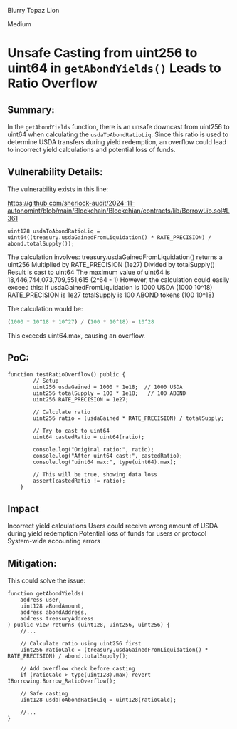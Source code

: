 Blurry Topaz Lion

Medium

# Unsafe Casting from uint256 to uint64 in `getAbondYields()` Leads to Ratio Overflow

## Summary:
In the `getAbondYields` function, there is an unsafe downcast from uint256 to uint64 when calculating the `usdaToAbondRatioLiq`. Since this ratio is used to determine USDA transfers during yield redemption, an overflow could lead to incorrect yield calculations and potential loss of funds.

## Vulnerability Details:
The vulnerability exists in this line:

https://github.com/sherlock-audit/2024-11-autonomint/blob/main/Blockchain/Blockchian/contracts/lib/BorrowLib.sol#L361

```solidity
uint128 usdaToAbondRatioLiq = uint64((treasury.usdaGainedFromLiquidation() * RATE_PRECISION) / abond.totalSupply());
```

The calculation involves:
treasury.usdaGainedFromLiquidation() returns a uint256
Multiplied by RATE_PRECISION (1e27)
Divided by totalSupply()
Result is cast to uint64
The maximum value of uint64 is 18,446,744,073,709,551,615 (2^64 - 1)
However, the calculation could easily exceed this:
If usdaGainedFromLiquidation is 1000 USDA (1000 10^18)
RATE_PRECISION is 1e27
totalSupply is 100 ABOND tokens (100 10^18)

The calculation would be:
```js
(1000 * 10^18 * 10^27) / (100 * 10^18) = 10^28
```
This exceeds uint64.max, causing an overflow.


## PoC:
```solidity
function testRatioOverflow() public {
        // Setup
        uint256 usdaGained = 1000 * 1e18;  // 1000 USDA
        uint256 totalSupply = 100 * 1e18;   // 100 ABOND
        uint256 RATE_PRECISION = 1e27;
        
        // Calculate ratio
        uint256 ratio = (usdaGained * RATE_PRECISION) / totalSupply;
        
        // Try to cast to uint64
        uint64 castedRatio = uint64(ratio);
        
        console.log("Original ratio:", ratio);
        console.log("After uint64 cast:", castedRatio);
        console.log("uint64 max:", type(uint64).max);
        
        // This will be true, showing data loss
        assert(castedRatio != ratio);
    }
```

## Impact
Incorrect yield calculations
Users could receive wrong amount of USDA during yield redemption
Potential loss of funds for users or protocol
System-wide accounting errors

## Mitigation:
This could solve the issue:

```solidity
function getAbondYields(
    address user,
    uint128 aBondAmount,
    address abondAddress,
    address treasuryAddress
) public view returns (uint128, uint256, uint256) {
    //...
    
    // Calculate ratio using uint256 first
    uint256 ratioCalc = (treasury.usdaGainedFromLiquidation() * RATE_PRECISION) / abond.totalSupply();
    
    // Add overflow check before casting
    if (ratioCalc > type(uint128).max) revert IBorrowing.Borrow_RatioOverflow();
    
    // Safe casting
    uint128 usdaToAbondRatioLiq = uint128(ratioCalc);
    
    //...
}
```
